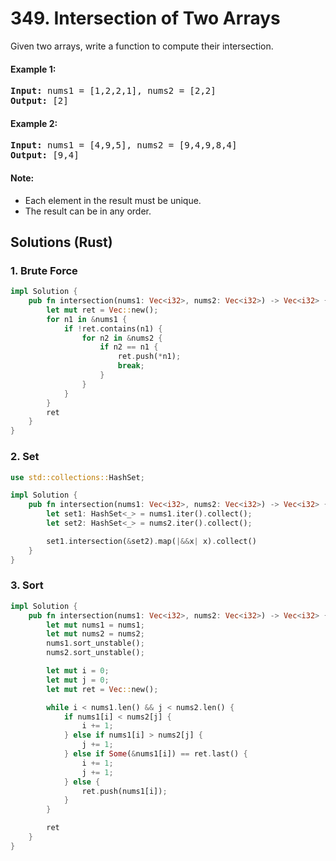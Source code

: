 # 349. Intersection of Two Arrays
Given two arrays, write a function to compute their intersection.

#### Example 1:
<pre>
<strong>Input:</strong> nums1 = [1,2,2,1], nums2 = [2,2]
<strong>Output:</strong> [2]
</pre>

#### Example 2:
<pre>
<strong>Input:</strong> nums1 = [4,9,5], nums2 = [9,4,9,8,4]
<strong>Output:</strong> [9,4]
</pre>

#### Note:
* Each element in the result must be unique.
* The result can be in any order.

## Solutions (Rust)

### 1. Brute Force
```Rust
impl Solution {
    pub fn intersection(nums1: Vec<i32>, nums2: Vec<i32>) -> Vec<i32> {
        let mut ret = Vec::new();
        for n1 in &nums1 {
            if !ret.contains(n1) {
                for n2 in &nums2 {
                    if n2 == n1 {
                        ret.push(*n1);
                        break;
                    }
                }
            }
        }
        ret
    }
}
```

### 2. Set
```Rust
use std::collections::HashSet;

impl Solution {
    pub fn intersection(nums1: Vec<i32>, nums2: Vec<i32>) -> Vec<i32> {
        let set1: HashSet<_> = nums1.iter().collect();
        let set2: HashSet<_> = nums2.iter().collect();

        set1.intersection(&set2).map(|&&x| x).collect()
    }
}
```

### 3. Sort
```Rust
impl Solution {
    pub fn intersection(nums1: Vec<i32>, nums2: Vec<i32>) -> Vec<i32> {
        let mut nums1 = nums1;
        let mut nums2 = nums2;
        nums1.sort_unstable();
        nums2.sort_unstable();

        let mut i = 0;
        let mut j = 0;
        let mut ret = Vec::new();

        while i < nums1.len() && j < nums2.len() {
            if nums1[i] < nums2[j] {
                i += 1;
            } else if nums1[i] > nums2[j] {
                j += 1;
            } else if Some(&nums1[i]) == ret.last() {
                i += 1;
                j += 1;
            } else {
                ret.push(nums1[i]);
            }
        }

        ret
    }
}
```
